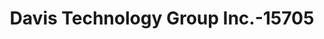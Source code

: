 ---
f_zip-code: 92037
f_state-code: CA
title: Davis Technology Group Inc.-15705
f_phone: 858-456-5565
f_city-only: La Jolla
f_address: 7825 Fay Avenue La Jolla
f_location-unique-id: '15705'
slug: davis-technology-group-inc.-15705
updated-on: '2024-05-30T13:46:58.046Z'
created-on: '2024-05-30T13:36:59.803Z'
published-on: '2024-05-30T13:54:32.469Z'
f_city-state: cms/city/la-jolla-ca.md
f_company: cms/company/davis-technology-group-inc..md
f_state: cms/state/california.md
layout: '[payday-loan].html'
tags: payday-loan
---